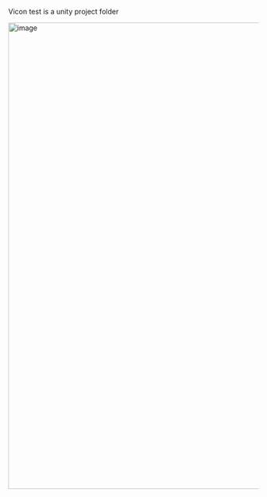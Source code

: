 Vicon test is a unity project folder

<img width="937" alt="image" src="https://github.com/user-attachments/assets/642e9757-725b-49f2-98b0-af574c9f76d3">
